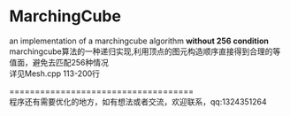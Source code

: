 # MarchingCube
an implementation of a marchingcube algorithm **without 256 condition**<br>
marchingcube算法的一种递归实现,利用顶点的图元构造顺序直接得到合理的等值面，避免去匹配256种情况<br>
详见Mesh.cpp 113-200行

====================================<br>
程序还有需要优化的地方，如有想法或者交流，欢迎联系，qq:1324351264
